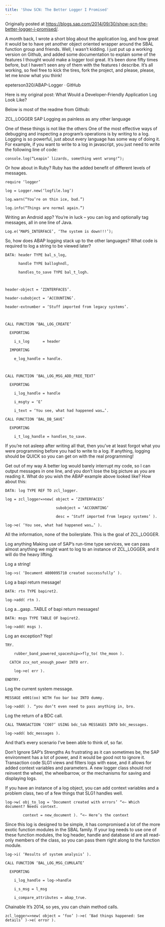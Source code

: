 ```yaml
---
title: 'Show SCN: The Better Logger I Promised'
---
```


Originally posted at https://blogs.sap.com/2014/09/30/show-scn-the-better-logger-i-promised/.

A month back, I wrote a short blog about the application log, and how great it would be to have yet another object oriented wrapper around the SBAL function group and friends.  Well, I wasn’t kidding.  I just put up a working version on Github, and added some documentation to explain some of the features I thought would make a logger tool great.  It’s been done fifty times before, but I haven’t seen any of them with the features I describe.  It’s all working, so feel free to kick the tires, fork the project, and please, please, let me know what you think!

epeterson320/ABAP-Logger · GitHub

Here is my original post: What Would a Developer-Friendly Application Log Look Like?

Below is most of the readme from Github:

ZCL_LOGGER
SAP Logging as painless as any other language

One of these things is not like the others
One of the most effective ways of debugging and inspecting a program’s operations is by writing to a log.  Logging is so powerful, just about every language has some way of doing it.  For example, if you want to write to a log in javascript, you just need to write the following line of code:

    console.log(“Leapin’ lizards, something went wrong!”);

Or how about in Ruby? Ruby has the added benefit of different levels of messages.

    require ‘logger’

    log = Logger.new(‘logfile.log’)

    log.warn(“You’re on thin ice, bud.”)

    log.info(“Things are normal again.”)

Writing an Android app? You’re in luck – you can log and optionally tag messages, all in one line of Java.

    Log.e(‘MAPS_INTERFACE’, ‘The system is down!!!’);

So, how does ABAP logging stack up to the other languages? What code is required to log a string to be viewed later?

    DATA: header TYPE bal_s_log,

          handle TYPE balloghndl,

          handles_to_save TYPE bal_t_logh.

 

    header-object = ‘ZINTERFACES’.

    header-subobject = ‘ACCOUNTING’.

    header-extnumber = ‘Stuff imported from legacy systems’.

 

    CALL FUNCTION ‘BAL_LOG_CREATE’

      EXPORTING

        i_s_log      = header

      IMPORTING

        e_log_handle = handle.

 

    CALL FUNCTION ‘BAL_LOG_MSG_ADD_FREE_TEXT’

      EXPORTING

        i_log_handle = handle

        i_msgty = ‘E’

        i_text = ‘You see, what had happened was…’.

    CALL FUNCTION ‘BAL_DB_SAVE’

      EXPORTING

        i_t_log_handle = handles_to_save.

If you’re not asleep after writing all that, then you’ve at least forgot what you were programming before you had to write to a log.  If anything, logging should be QUICK so you can get on with the real programming!

Get out of my way
A better log would barely interrupt my code, so I can output messages in one line, and you don’t lose the big picture as you are reading it. What do you wish the ABAP example above looked like?  How about this:

    DATA: log TYPE REF TO zcl_logger.

    log = zcl_logger=>new( object = ‘ZINTERFACES’

                           subobject = ‘ACCOUNTING’

                           desc = ‘Stuff imported from legacy systems’ ).

    log->e( ‘You see, what had happened was…’ ).

All the information, none of the boilerplate. This is the goal of ZCL_LOGGER.

Log anything
Making use of SAP’s run-time type services, we can pass almost anything we might want to log to an instance of ZCL_LOGGER, and it will do the heavy lifting.

Log a string!

    log->s( ‘Document 4800095710 created successfully’ ).

Log a bapi return message!

    DATA: rtn TYPE bapiret2.

    log->add( rtn ).

Log a…gasp…TABLE of bapi return messages!

    DATA: msgs TYPE TABLE OF bapiret2.

    log->add( msgs ).

Log an exception? Yep!

    TRY.

        rubber_band_powered_spaceship=>fly_to( the_moon ).

      CATCH zcx_not_enough_power INTO err.

        log->e( err ).

    ENDTRY.

Log the current system message.

    MESSAGE e001(oo) WITH foo bar baz INTO dummy.

    log->add( ). “you don’t even need to pass anything in, bro.

Log the return of a BDC call.

    CALL TRANSACTION ‘CO07’ USING bdc_tab MESSAGES INTO bdc_messages.

    log->add( bdc_messages ).

And that’s every scenario I’ve been able to think of, so far.

Don’t Ignore SAP’s Strengths
As frustrating as it can sometimes be, the SAP environment has a lot of power, and it would be good not to ignore it.  Transaction code SLG1 views and filters logs with ease, and it allows for added context variables and parameters. A new logger class should not reinvent the wheel, the wheelbarrow, or the mechanisms for saving and displaying logs.

If you have an instance of a log object, you can add context variables and a problem class, two of a few things that SLG1 handles well.

    log->w( obj_to_log = ‘Document created with errors’ “<– Which document? Needs context.

            context = new_document ). “<– Here’s the context

Since this log is designed to be simple, it has compromised a lot of the more exotic function modules in the SBAL family. If your log needs to use one of these function modules, the log header, handle and database id are all read-only members of the class, so you can pass them right along to the function module.

    log->i( ‘Results of system analysis’ ).

    CALL FUNCTION ‘BAL_LOG_MSG_CUMULATE’

      EXPORTING

        i_log_handle = log->handle

        i_s_msg = l_msg

        i_compare_attributes = abap_true.

Chainable
It’s 2014, so yes, you can chain method calls.

    zcl_logger=>new( object = ‘foo’ )->e( ‘Bad things happened: See details’ )->e( error ).
